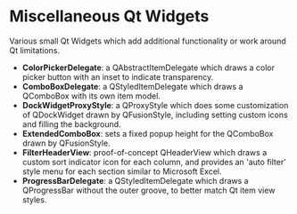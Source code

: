 # Miscellaneous Qt Widgets

Various small Qt Widgets which add additional functionality or work around Qt limitations.

* **ColorPickerDelegate**: a QAbstractItemDelegate which draws a color picker button with an inset to indicate transparency.
* **ComboBoxDelegate**: a QStyledItemDelegate which draws a QComboBox with its own item model.
* **DockWidgetProxyStyle**: a QProxyStyle which does some customization of QDockWidget drawn by QFusionStyle, including setting custom icons and filling the background.
* **ExtendedComboBox**: sets a fixed popup height for the QComboBox drawn by QFusionStyle.
* **FilterHeaderView**: proof-of-concept QHeaderView which draws a custom sort indicator icon for each column, and provides an 'auto filter' style menu for each section similar to Microsoft Excel.
* **ProgressBarDelegate**: a QStyledItemDelegate which draws a QProgressBar without the outer groove, to better match Qt item view styles.

